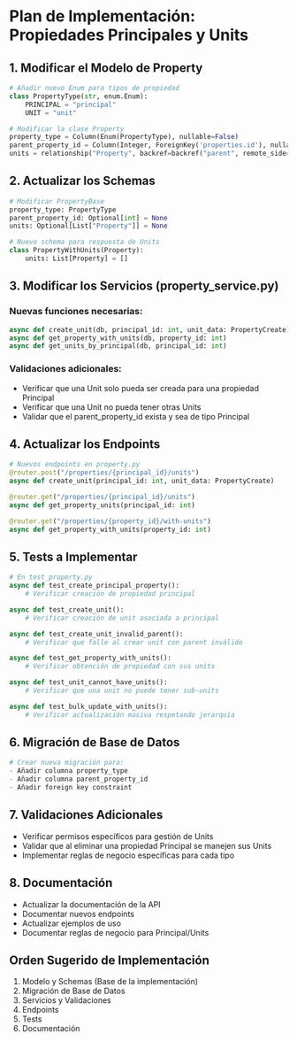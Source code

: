 # Plan de Implementación: Propiedades Principales y Units

## 1. Modificar el Modelo de Property
```python
# Añadir nuevo Enum para tipos de propiedad
class PropertyType(str, enum.Enum):
    PRINCIPAL = "principal"
    UNIT = "unit"

# Modificar la clase Property
property_type = Column(Enum(PropertyType), nullable=False)
parent_property_id = Column(Integer, ForeignKey('properties.id'), nullable=True)
units = relationship("Property", backref=backref("parent", remote_side=[id]))
```

## 2. Actualizar los Schemas
```python
# Modificar PropertyBase
property_type: PropertyType
parent_property_id: Optional[int] = None
units: Optional[List["Property"]] = None

# Nuevo schema para respuesta de Units
class PropertyWithUnits(Property):
    units: List[Property] = []
```

## 3. Modificar los Servicios (property_service.py)
### Nuevas funciones necesarias:
```python
async def create_unit(db, principal_id: int, unit_data: PropertyCreate)
async def get_property_with_units(db, property_id: int)
async def get_units_by_principal(db, principal_id: int)
```
### Validaciones adicionales:
- Verificar que una Unit solo pueda ser creada para una propiedad Principal
- Verificar que una Unit no pueda tener otras Units
- Validar que el parent_property_id exista y sea de tipo Principal

## 4. Actualizar los Endpoints
```python
# Nuevos endpoints en property.py
@router.post("/properties/{principal_id}/units")
async def create_unit(principal_id: int, unit_data: PropertyCreate)

@router.get("/properties/{principal_id}/units")
async def get_property_units(principal_id: int)

@router.get("/properties/{property_id}/with-units")
async def get_property_with_units(property_id: int)
```

## 5. Tests a Implementar
```python
# En test_property.py
async def test_create_principal_property():
    # Verificar creación de propiedad principal

async def test_create_unit():
    # Verificar creación de unit asociada a principal

async def test_create_unit_invalid_parent():
    # Verificar que falle al crear unit con parent inválido

async def test_get_property_with_units():
    # Verificar obtención de propiedad con sus units

async def test_unit_cannot_have_units():
    # Verificar que una unit no puede tener sub-units

async def test_bulk_update_with_units():
    # Verificar actualización masiva respetando jerarquía
```

## 6. Migración de Base de Datos
```python
# Crear nueva migración para:
- Añadir columna property_type
- Añadir columna parent_property_id
- Añadir foreign key constraint
```

## 7. Validaciones Adicionales
- Verificar permisos específicos para gestión de Units
- Validar que al eliminar una propiedad Principal se manejen sus Units
- Implementar reglas de negocio específicas para cada tipo

## 8. Documentación
- Actualizar la documentación de la API
- Documentar nuevos endpoints
- Actualizar ejemplos de uso
- Documentar reglas de negocio para Principal/Units

## Orden Sugerido de Implementación
1. Modelo y Schemas (Base de la implementación)
2. Migración de Base de Datos
3. Servicios y Validaciones
4. Endpoints
5. Tests
6. Documentación